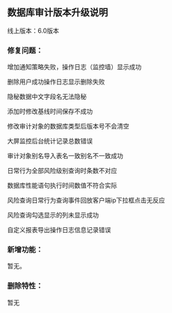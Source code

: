 ## 数据库审计版本升级说明

线上版本：6.0版本

### **修复问题：**

增加通知策略失败，操作日志（监控墙）显示成功

删除用户成功操作日志显示删除失败

隐秘数据中文字段名无法隐秘

添加时修改基线时间保存不成功

修改审计对象的数据库类型后版本号不会清空

大屏监控后台统计记录总数错误

审计对象别名导入表名一致别名不一致成功

日常行为全部风险级别查询时条数不对应

数据库性能语句执行时间数值不符合实际

风险查询日常行为查询事件回放客户端ip下拉框点击无反应

风险查询勾选显示的列未显示成功

自定义报表导出操作日志信息记录错误

### **新增功能：**
暂无。

### **删除特性：**
暂无
